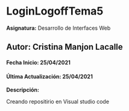 # LoginLogoffTema5
**Asignatura:** Desarrollo de Interfaces Web

## Autor: Cristina Manjon Lacalle

#### Fecha Inicio: 25/04/2021
#### Última Actualización: 25/04/2021

**Descripción:**

Creando repositirio en Visual studio code
